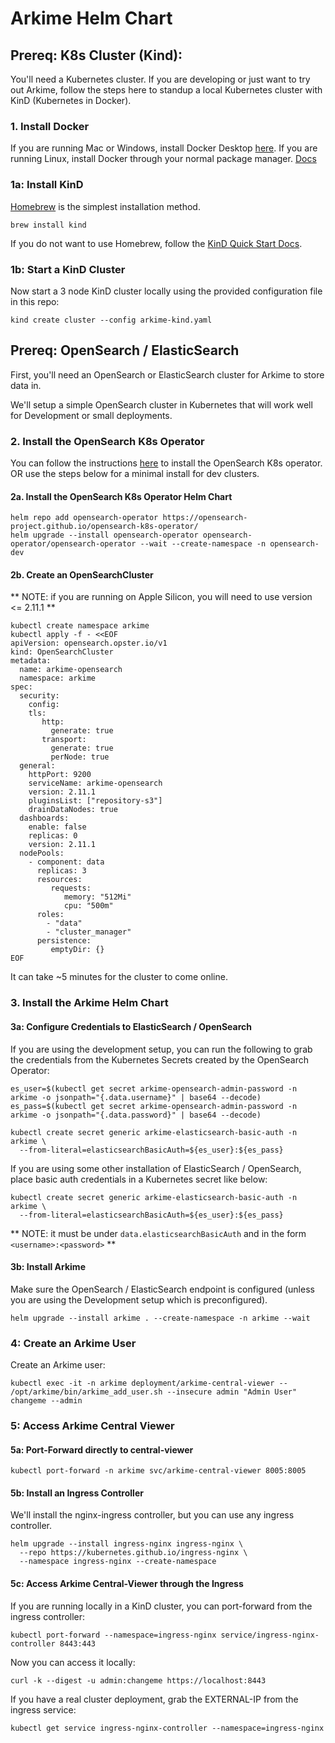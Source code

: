 # Arkime Helm Chart

## Prereq: K8s Cluster (Kind):

You'll need a Kubernetes cluster. If you are developing or just want to try out Arkime, follow the steps here to standup a local Kubernetes cluster with KinD (Kubernetes in Docker). 

### 1. Install Docker

If you are running Mac or Windows, install Docker Desktop [here](https://docs.docker.com/desktop/).
If you are running Linux, install Docker through your normal package manager. [Docs](https://docs.docker.com/engine/install/)

### 1a: Install KinD

[Homebrew](https://brew.sh/) is the simplest installation method.

```
brew install kind
```

If you do not want to use Homebrew, follow the [KinD Quick Start Docs](https://kind.sigs.k8s.io/docs/user/quick-start/#installation).

### 1b: Start a KinD Cluster

Now start a 3 node KinD cluster locally using the provided configuration file in this repo:

```
kind create cluster --config arkime-kind.yaml
```

## Prereq: OpenSearch / ElasticSearch

First, you'll need an OpenSearch or ElasticSearch cluster for Arkime to store data in. 

We'll setup a simple OpenSearch cluster in Kubernetes that will work well for Development or small deployments. 

### 2. Install the OpenSearch K8s Operator

You can follow the instructions [here](https://opensearch.org/docs/latest/tools/k8s-operator) to install the OpenSearch K8s operator. OR use the steps below for a minimal install for dev clusters. 

#### 2a. Install the OpenSearch K8s Operator Helm Chart

```
helm repo add opensearch-operator https://opensearch-project.github.io/opensearch-k8s-operator/
helm upgrade --install opensearch-operator opensearch-operator/opensearch-operator --wait --create-namespace -n opensearch-dev
```

####  2b. Create an OpenSearchCluster

** NOTE: if you are running on Apple Silicon, you will need to use version <= 2.11.1 **

```
kubectl create namespace arkime
kubectl apply -f - <<EOF
apiVersion: opensearch.opster.io/v1
kind: OpenSearchCluster
metadata:
  name: arkime-opensearch
  namespace: arkime
spec:
  security:
    config:
    tls:
       http:
         generate: true 
       transport:
         generate: true
         perNode: true
  general:
    httpPort: 9200
    serviceName: arkime-opensearch
    version: 2.11.1
    pluginsList: ["repository-s3"]
    drainDataNodes: true
  dashboards:
    enable: false
    replicas: 0
    version: 2.11.1
  nodePools:
    - component: data
      replicas: 3
      resources:
         requests:
            memory: "512Mi"
            cpu: "500m"
      roles:
        - "data"
        - "cluster_manager"
      persistence:
         emptyDir: {}
EOF
```

It can take ~5 minutes for the cluster to come online.

### 3. Install the Arkime Helm Chart

#### 3a: Configure Credentials to ElasticSearch / OpenSearch

If you are using the development setup, you can run the following to grab the credentials from the Kubernetes Secrets created by the OpenSearch Operator:

```
es_user=$(kubectl get secret arkime-opensearch-admin-password -n arkime -o jsonpath="{.data.username}" | base64 --decode)
es_pass=$(kubectl get secret arkime-opensearch-admin-password -n arkime -o jsonpath="{.data.password}" | base64 --decode)

kubectl create secret generic arkime-elasticsearch-basic-auth -n arkime \
  --from-literal=elasticsearchBasicAuth=${es_user}:${es_pass}
```

If you are using some other installation of ElasticSearch / OpenSearch, place basic auth credentials in a Kubernetes secret like below:

```
kubectl create secret generic arkime-elasticsearch-basic-auth -n arkime \
  --from-literal=elasticsearchBasicAuth=${es_user}:${es_pass}
```

** NOTE: it must be under `data.elasticsearchBasicAuth` and in the form `<username>:<password>` **


#### 3b: Install Arkime

Make sure the OpenSearch / ElasticSearch endpoint is configured (unless you are using the Development setup which is preconfigured).

```
helm upgrade --install arkime . --create-namespace -n arkime --wait
```

### 4: Create an Arkime User

Create an Arkime user:

```
kubectl exec -it -n arkime deployment/arkime-central-viewer -- /opt/arkime/bin/arkime_add_user.sh --insecure admin "Admin User" changeme --admin
```

### 5: Access Arkime Central Viewer

#### 5a: Port-Forward directly to central-viewer

```
kubectl port-forward -n arkime svc/arkime-central-viewer 8005:8005
```

#### 5b: Install an Ingress Controller

We'll install the nginx-ingress controller, but you can use any ingress controller. 

```
helm upgrade --install ingress-nginx ingress-nginx \
  --repo https://kubernetes.github.io/ingress-nginx \
  --namespace ingress-nginx --create-namespace
```

#### 5c: Access Arkime Central-Viewer through the Ingress

If you are running locally in a KinD cluster, you can port-forward from the ingress controller:

```
kubectl port-forward --namespace=ingress-nginx service/ingress-nginx-controller 8443:443
```

Now you can access it locally:

```
curl -k --digest -u admin:changeme https://localhost:8443
```

If you have a real cluster deployment, grab the EXTERNAL-IP from the ingress service:

```
kubectl get service ingress-nginx-controller --namespace=ingress-nginx
```
